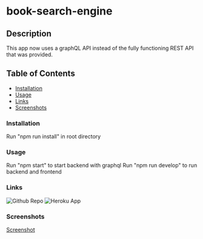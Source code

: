 # book-search-engine

## Description

This app now uses a graphQL API instead of the fully functioning REST API that was provided.

## Table of Contents

- [Installation](#Installation)
- [Usage]($Usage)
- [Links](#Links)
- [Screenshots](#Screenshots)

### Installation

Run "npm run install" in root directory

### Usage

Run "npm start" to start backend with graphql
Run "npm run develop" to run backend and frontend

### Links

![Github Repo](https://github.com/Scottl5/book-search-engine)
![Heroku App](https://enigmatic-cliffs-56822.herokuapp.com/)

### Screenshots

[Screenshot](https://user-images.githubusercontent.com/86165095/155256766-f230ebe6-0e10-4cd0-a1e5-da8023ff174c.png)
